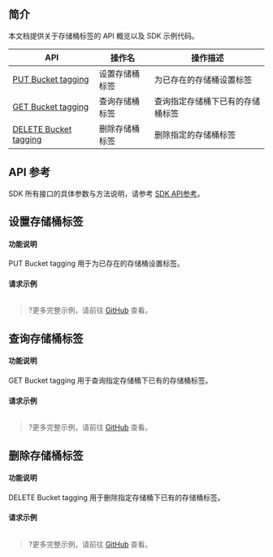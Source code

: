 ## 简介

本文档提供关于存储桶标签的 API 概览以及 SDK 示例代码。

| API                                                          | 操作名         | 操作描述                         |
| ------------------------------------------------------------ | -------------- | -------------------------------- |
| [PUT Bucket tagging](https://cloud.tencent.com/document/product/436/34838) | 设置存储桶标签 | 为已存在的存储桶设置标签         |
| [GET Bucket tagging](https://cloud.tencent.com/document/product/436/34837) | 查询存储桶标签 | 查询指定存储桶下已有的存储桶标签 |
| [DELETE Bucket tagging](https://cloud.tencent.com/document/product/436/34836) | 删除存储桶标签 | 删除指定的存储桶标签             |

## API 参考

SDK 所有接口的具体参数与方法说明，请参考 [SDK API参考](cssg://api-doc)。

## 设置存储桶标签

#### 功能说明

PUT Bucket tagging 用于为已存在的存储桶设置标签。

#### 请求示例

[//]: # (.cssg-snippet-put-bucket-tagging)
```
```

>?更多完整示例，请前往 [GitHub](cssg://code-example/put-bucket-tagging) 查看。

## 查询存储桶标签

#### 功能说明

GET Bucket tagging 用于查询指定存储桶下已有的存储桶标签。

#### 请求示例

[//]: # (.cssg-snippet-get-bucket-tagging)
```
```

>?更多完整示例，请前往 [GitHub](cssg://code-example/get-bucket-tagging) 查看。

## 删除存储桶标签

#### 功能说明

DELETE Bucket tagging 用于删除指定存储桶下已有的存储桶标签。

#### 请求示例

[//]: # (.cssg-snippet-delete-bucket-tagging)
```
```

>?更多完整示例，请前往 [GitHub](cssg://code-example/delete-bucket-tagging) 查看。
